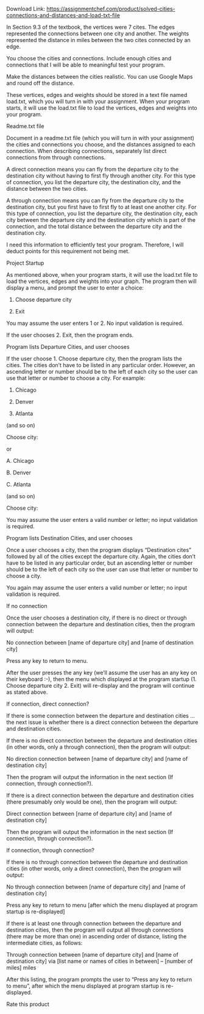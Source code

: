 Download Link: https://assignmentchef.com/product/solved-cities-connections-and-distances-and-load-txt-file
<br>
<p class="ui header product-top-header" title="Cities, Connections and Distances, and load.txt file Solution">In Section 9.3 of the textbook, the vertices were 7 cites. The edges represented the connections between one city and another. The weights represented the distance in miles between the two cites connected by an edge.

You choose the cities and connections. Include enough cities and connections that I will be able to meaningful test your program.

Make the distances between the cities realistic. You can use Google Maps and round off the distance.

These vertices, edges and weights should be stored in a text file named load.txt, which you will turn in with your assignment. When your program starts, it will use the load.txt file to load the vertices, edges and weights into your program.

Readme.txt file

Document in a readme.txt file (which you will turn in with your assignment) the cities and connections you choose, and the distances assigned to each connection. When describing connections, separately list direct connections from through connections.

A direct connection means you can fly from the departure city to the destination city without having to first fly through another city. For this type of connection, you list the departure city, the destination city, and the distance between the two cities.

A through connection means you can fly from the departure city to the destination city, but you first have to first fly to at least one another city. For this type of connection, you list the departure city, the destination city, each city between the departure city and the destination city which is part of the connection, and the total distance between the departure city and the destination city.

I need this information to efficiently test your program. Therefore, I will deduct points for this requirement not being met.

Project Startup

As mentioned above, when your program starts, it will use the load.txt file to load the vertices, edges and weights into your graph. The program then will display a menu, and prompt the user to enter a choice:

1. Choose departure city

2. Exit

You may assume the user enters 1 or 2. No input validation is required.

If the user chooses 2. Exit, then the program ends.

Program lists Departure Cities, and user chooses

If the user choose 1. Choose departure city, then the program lists the cities. The cities don’t have to be listed in any particular order. However, an ascending letter or number should be to the left of each city so the user can use that letter or number to choose a city. For example:

1. Chicago

2. Denver

3. Atlanta

(and so on)

Choose city:

or

A. Chicago

B. Denver

C. Atlanta

(and so on)

Choose city:

You may assume the user enters a valid number or letter; no input validation is required.

Program lists Destination Cities, and user chooses

Once a user chooses a city, then the program displays “Destination cites” followed by all of the cities except the departure city. Again, the cities don’t have to be listed in any particular order, but an ascending letter or number should be to the left of each city so the user can use that letter or number to choose a city.

You again may assume the user enters a valid number or letter; no input validation is required.

If no connection

Once the user chooses a destination city, if there is no direct or through connection between the departure and destination cities, then the program will output:

No connection between [name of departure city] and [name of destination city]

Press any key to return to menu.

After the user presses the any key (we’ll assume the user has an any key on their keyboard :-), then the menu which displayed at the program startup (1. Choose departure city 2. Exit) will re-display and the program will continue as stated above.

If connection, direct connection?

If there is some connection between the departure and destination cities … the next issue is whether there is a direct connection between the departure and destination cities.

If there is no direct connection between the departure and destination cities (in other words, only a through connection), then the program will output:

No direction connection between [name of departure city] and [name of destination city]

Then the program will output the information in the next section (If connection, through connection?).

If there is a direct connection between the departure and destination cities (there presumably only would be one), then the program will output:

Direct connection between [name of departure city] and [name of destination city]

Then the program will output the information in the next section (If connection, through connection?).

If connection, through connection?

If there is no through connection between the departure and destination cities (in other words, only a direct connection), then the program will output:

No through connection between [name of departure city] and [name of destination city]

Press any key to return to menu [after which the menu displayed at program startup is re-displayed]

If there is at least one through connection between the departure and destination cities, then the program will output all through connections (there may be more than one) in ascending order of distance, listing the intermediate cities, as follows:

Through connection between [name of departure city] and [name of destination city] via [list name or names of cities in between] – [number of miles] miles

After this listing, the program prompts the user to “Press any key to return to menu”, after which the menu displayed at program startup is re-displayed.

<span class="kksr-muted">Rate this product</span>